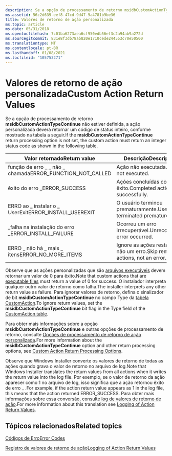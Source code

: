 ```yaml
---
description: Se a opção de processamento de retorno msidbCustomActionTypeContinue não estiver definida, a ação personalizada deverá retornar um código de status inteiro, conforme mostrado na tabela a seguir.
ms.assetid: 56c2d639-eef8-47cd-9d47-9a4781b9be36
title: Valores de retorno de ação personalizada
ms.topic: article
ms.date: 05/31/2018
ms.openlocfilehash: 7c01ba6273aea6cf950edb56ef3c2a94ab9a272d
ms.sourcegitcommit: 831e8f3db78ab820e1710cede244553c70e50500
ms.translationtype: MT
ms.contentlocale: pt-BR
ms.lasthandoff: 01/08/2021
ms.locfileid: "105753271"
---
```

# <a name="custom-action-return-values"></a><span data-ttu-id="12965-103">Valores de retorno de ação personalizada</span><span class="sxs-lookup"><span data-stu-id="12965-103">Custom Action Return Values</span></span>

<span data-ttu-id="12965-104">Se a opção de processamento de retorno **msidbCustomActionTypeContinue** não estiver definida, a ação personalizada deverá retornar um código de status inteiro, conforme mostrado na tabela a seguir.</span><span class="sxs-lookup"><span data-stu-id="12965-104">If the **msidbCustomActionTypeContinue** return processing option is not set, the custom action must return an integer status code as shown in the following table.</span></span>



| <span data-ttu-id="12965-105">Valor retornado</span><span class="sxs-lookup"><span data-stu-id="12965-105">Return value</span></span>                 | <span data-ttu-id="12965-106">Descrição</span><span class="sxs-lookup"><span data-stu-id="12965-106">Description</span></span>                           |
|------------------------------|---------------------------------------|
| <span data-ttu-id="12965-107">função de erro \_ \_ não \_ chamada</span><span class="sxs-lookup"><span data-stu-id="12965-107">ERROR\_FUNCTION\_NOT\_CALLED</span></span> | <span data-ttu-id="12965-108">Ação não executada.</span><span class="sxs-lookup"><span data-stu-id="12965-108">Action not executed.</span></span>                  |
| <span data-ttu-id="12965-109">êxito do erro \_</span><span class="sxs-lookup"><span data-stu-id="12965-109">ERROR\_SUCCESS</span></span>               | <span data-ttu-id="12965-110">Ações concluídas com êxito.</span><span class="sxs-lookup"><span data-stu-id="12965-110">Completed actions successfully.</span></span>       |
| <span data-ttu-id="12965-111">ERRO ao \_ instalar o \_ UserExit</span><span class="sxs-lookup"><span data-stu-id="12965-111">ERROR\_INSTALL\_USEREXIT</span></span>     | <span data-ttu-id="12965-112">O usuário terminou prematuramente.</span><span class="sxs-lookup"><span data-stu-id="12965-112">User terminated prematurely.</span></span>          |
| <span data-ttu-id="12965-113">\_falha na instalação do erro \_</span><span class="sxs-lookup"><span data-stu-id="12965-113">ERROR\_INSTALL\_FAILURE</span></span>      | <span data-ttu-id="12965-114">Ocorreu um erro irrecuperável.</span><span class="sxs-lookup"><span data-stu-id="12965-114">Unrecoverable error occurred.</span></span>         |
| <span data-ttu-id="12965-115">ERRO \_ não há \_ mais \_ itens</span><span class="sxs-lookup"><span data-stu-id="12965-115">ERROR\_NO\_MORE\_ITEMS</span></span>       | <span data-ttu-id="12965-116">Ignore as ações restantes, não um erro.</span><span class="sxs-lookup"><span data-stu-id="12965-116">Skip remaining actions, not an error.</span></span> |



 

<span data-ttu-id="12965-117">Observe que as ações personalizadas que são [arquivos executáveis](executable-files.md) devem retornar um valor de 0 para êxito.</span><span class="sxs-lookup"><span data-stu-id="12965-117">Note that custom actions that are [executable files](executable-files.md) must return a value of 0 for success.</span></span> <span data-ttu-id="12965-118">O instalador interpreta qualquer outro valor de retorno como falha.</span><span class="sxs-lookup"><span data-stu-id="12965-118">The installer interprets any other return value as failure.</span></span> <span data-ttu-id="12965-119">Para ignorar valores de retorno, defina o sinalizador de bit **msidbCustomActionTypeContinue** no campo Type da [tabela CustomAction](customaction-table.md).</span><span class="sxs-lookup"><span data-stu-id="12965-119">To ignore return values, set the **msidbCustomActionTypeContinue** bit flag in the Type field of the [CustomAction table](customaction-table.md).</span></span>

<span data-ttu-id="12965-120">Para obter mais informações sobre a opção **msidbCustomActionTypeContinue** e outras opções de processamento de retorno, consulte [Opções de processamento de retorno de ação personalizada](custom-action-return-processing-options.md).</span><span class="sxs-lookup"><span data-stu-id="12965-120">For more information about the **msidbCustomActionTypeContinue** option and other return processing options, see [Custom Action Return Processing Options](custom-action-return-processing-options.md).</span></span>

<span data-ttu-id="12965-121">Observe que Windows Installer converte os valores de retorno de todas as ações quando grava o valor de retorno no arquivo de log.</span><span class="sxs-lookup"><span data-stu-id="12965-121">Note that Windows Installer translates the return values from all actions when it writes the return value into the log file.</span></span> <span data-ttu-id="12965-122">Por exemplo, se o valor de retorno da ação aparecer como 1 no arquivo de log, isso significa que a ação retornou êxito de erro \_ .</span><span class="sxs-lookup"><span data-stu-id="12965-122">For example, if the action return value appears as 1 in the log file, this means that the action returned ERROR\_SUCCESS.</span></span> <span data-ttu-id="12965-123">Para obter mais informações sobre essa conversão, consulte [log de valores de retorno de ação](logging-of-action-return-values.md).</span><span class="sxs-lookup"><span data-stu-id="12965-123">For more information about this translation see [Logging of Action Return Values](logging-of-action-return-values.md).</span></span>

## <a name="related-topics"></a><span data-ttu-id="12965-124">Tópicos relacionados</span><span class="sxs-lookup"><span data-stu-id="12965-124">Related topics</span></span>

<dl> <dt>

[<span data-ttu-id="12965-125">Códigos de Erro</span><span class="sxs-lookup"><span data-stu-id="12965-125">Error Codes</span></span>](error-codes.md)
</dt> <dt>

[<span data-ttu-id="12965-126">Registro de valores de retorno de ação</span><span class="sxs-lookup"><span data-stu-id="12965-126">Logging of Action Return Values</span></span>](logging-of-action-return-values.md)
</dt> </dl>

 

 



